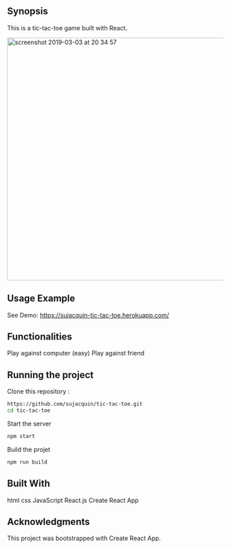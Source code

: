 
## Synopsis

This is a tic-tac-toe game built with React.

<img width="564" alt="screenshot 2019-03-03 at 20 34 57" src="https://user-images.githubusercontent.com/46267460/53720222-7a3b4d00-3e60-11e9-8ac5-4752a7fa1e88.png">

## Usage Example

See Demo: https://sujacquin-tic-tac-toe.herokuapp.com/

## Functionalities

Play against computer (easy)
Play against friend

## Running the project

Clone this repository :
```bash
https://github.com/sujacquin/tic-tac-toe.git
cd tic-tac-toe
```

Start the server
```bash
npm start
```
Build the projet
```bash
npm run build
```

## Built With
html
css
JavaScript
React.js
Create React App

## Acknowledgments
This project was bootstrapped with Create React App.
